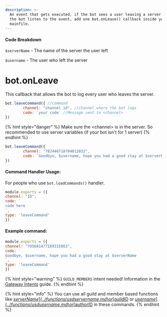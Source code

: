 ```yaml
---
description: >-
  An event that gets executed, if the bot sees a user leaving a server. To let
  the bot listen to the event, add one bot.onLeave() callback inside your
  mainfile.
---
```


#### Code Breakdown
`$serverName` - The name of the server the user left

`$username` - The user who left the server

# bot.onLeave

This callback that allows the bot to log every user who leaves the server.

```javascript
bot.leaveCommand({ //command
        channel: "channel id", //channel where the bot logs
        code: `your code` //Message sent to <channel>
})
```

{% hint style="danger" %}
Make sure the &lt;channel&gt; is in the server. So recommended to use server variables \(if your bot isn't for 1 server\)
{% endhint %}

```javascript
bot.leaveCommand({ 
        channel: "782446718704812032", 
        code: `Goodbye, $username, hope you had a good stay at $serverName`
})
```

#### Command Handler Usage:
For people who use `bot.loadCommands()` handler.
```javascript
module.exports = ({
channel: "ID",
code: `
code here
`,
type: 'leaveCommand'
})
```
#### Example command:

```javascript
module.exports = ({
channel: "705681477169315863",
code: `
Goodbye, $username, hope you had a good stay at $serverName
`,
type: 'leaveCommand'
})
```

{% hint style="warning" %}
`GUILD_MEMBERS` intent needed! Information in the [Gateway Intents](../guide/begin/gateway-intents.md) guide.
{% endhint %}

{% hint style="info" %}
You can use all guild and member based functions like [$serverName](../functions/usdservername.md) or [$guildID](../functions/usdguildid.md) or [$username](../functions/usdusername.md) or [$authorID](../functions/usdauthorid.md) in these commands.
{% endhint %}

